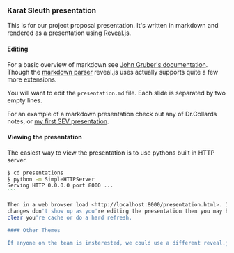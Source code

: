 ### Karat Sleuth presentation

This is for our project proposal presentation. It's written in markdown and
rendered as a presentation using
[Reveal.js](https://github.com/hakimel/reveal.js).

#### Editing

For a basic overview of markdown see [John Gruber's
documentation](http://daringfireball.net/projects/markdown/). Though the
[markdown parser](https://github.com/chjj/marked) reveal.js uses actually
supports quite a few more extensions.

You will want to edit the `presentation.md` file. Each slide is separated by
two empty lines. 

For an example of a markdown presentation check out any of Dr.Collards notes,
or [my first SEV
presentation](https://github.com/EvanPurkhiser/Presentations/blob/gh-pages/presentations/04-09-13-SEV-software-aging.md).

#### Viewing the presentation

The easiest way to view the presentation is to use pythons built in HTTP
server.

````sh
$ cd presentations
$ python -m SimpleHTTPServer
Serving HTTP 0.0.0.0 port 8000 ...
```

Then in a web browser load <http://localhost:8000/presentation.html>. If your
changes don't show up as you're editing the presentation then you may have to
clear you're cache or do a hard refresh.

#### Other Themes

If anyone on the team is insterested, we could use a different reveal.js theme. Check them out [here](http://lab.hakim.se/reveal-js/#/themes).
